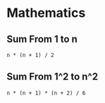 # Mathematics

## Sum From 1 to n
`n * (n + 1) / 2`

## Sum From 1^2 to n^2
`n * (n + 1) * (n + 2) / 6`

